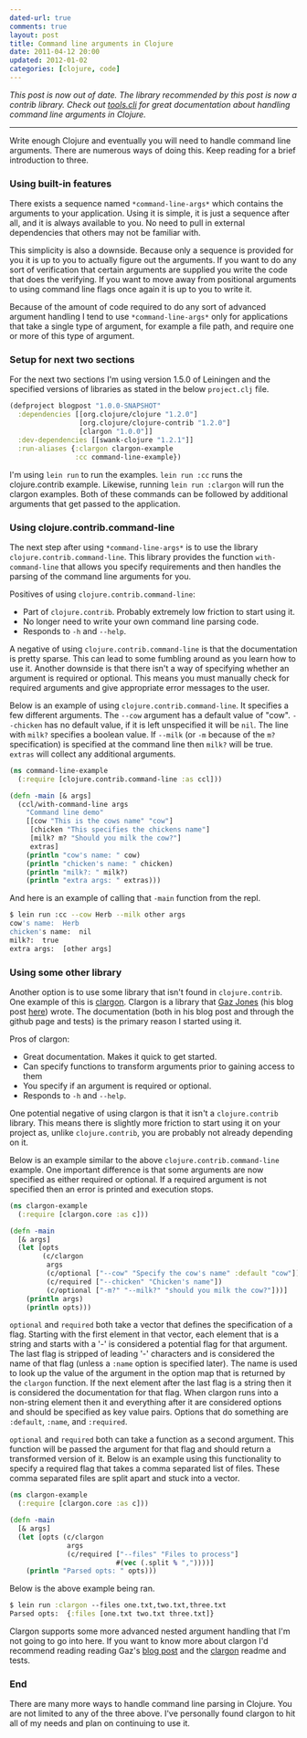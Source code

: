 ```yaml
---
dated-url: true
comments: true
layout: post
title: Command line arguments in Clojure
date: 2011-04-12 20:00
updated: 2012-01-02
categories: [clojure, code]
---
```


_This post is now out of date. The library recommended by this post is now a contrib library. Check out [tools.cli](https://github.com/clojure/tools.cli) for great documentation about handling command line arguments in Clojure._

***

Write enough Clojure and eventually you will need to handle command line arguments.
There are numerous ways of doing this.
Keep reading for a brief introduction to three.

### Using built-in features

There exists a sequence named `*command-line-args*` which contains the arguments to your application.
Using it is simple, it is just a sequence after all, and it is always available to you.
No need to pull in external dependencies that others may not be familiar with.

This simplicity is also a downside.
Because only a sequence is provided for you it is up to you to actually figure out the arguments.
If you want to do any sort of verification that certain arguments are supplied you write the code that does the verifying.
If you want to move away from positional arguments to using command line flags once again it is up to you to write it.

Because of the amount of code required to do any sort of advanced argument handling I tend to use `*command-line-args*` only for applications that take a single type of argument, for example a file path, and require one or more of this type of argument.

### Setup for next two sections

For the next two sections I'm using version 1.5.0 of Leiningen and the specified versions of libraries as stated in the below `project.clj` file.

``` clojure
(defproject blogpost "1.0.0-SNAPSHOT"
  :dependencies [[org.clojure/clojure "1.2.0"]
                 [org.clojure/clojure-contrib "1.2.0"]
                 [clargon "1.0.0"]]
  :dev-dependencies [[swank-clojure "1.2.1"]]
  :run-aliases {:clargon clargon-example
                :cc command-line-example})
```

I'm using `lein run` to run the examples.
`lein run :cc` runs the clojure.contrib example.
Likewise, running `lein run :clargon` will run the clargon examples.
Both of these commands can be followed by additional arguments that get passed to the application.

### Using clojure.contrib.command-line

The next step after using `*command-line-args*` is to use the library `clojure.contrib.command-line`.
This library provides the function `with-command-line` that allows you specify requirements and then handles the parsing of the command line arguments for you.

Positives of using `clojure.contrib.command-line`:
* Part of `clojure.contrib`. Probably extremely low friction to start using it.
* No longer need to write your own command line parsing code.
* Responds to `-h` and `--help`.

A negative of using `clojure.contrib.command-line` is that the documentation is pretty sparse.
This can lead to some fumbling around as you learn how to use it.
Another downside is that there isn't a way of specifying whether an argument is required or optional.
This means you must manually check for required arguments and give appropriate error messages to the user.

Below is an example of using `clojure.contrib.command-line`.
It specifies a few different arguments.
The `--cow` argument has a default value of "cow".
`--chicken` has no default value, if it is left unspecified it will be `nil`.
The line with `milk?` specifies a boolean value.
If `--milk` (or `-m` because of the `m?` specification) is specified at the command line then `milk?` will be true.
`extras` will collect any additional arguments.

``` clojure
(ns command-line-example
  (:require [clojure.contrib.command-line :as ccl]))

(defn -main [& args]
  (ccl/with-command-line args
    "Command line demo"
    [[cow "This is the cows name" "cow"]
     [chicken "This specifies the chickens name"]
     [milk? m? "Should you milk the cow?"]
     extras]
    (println "cow's name: " cow)
    (println "chicken's name: " chicken)
    (println "milk?: " milk?)
    (println "extra args: " extras)))
```

And here is an example of calling that `-main` function from the repl.

``` bash
$ lein run :cc --cow Herb --milk other args
cow's name:  Herb
chicken's name:  nil
milk?:  true
extra args:  [other args]
```

### Using some other library

Another option is to use some library that isn't found in `clojure.contrib`.
One example of this is [clargon](https://github.com/gar3thjon3s/clargon).
Clargon is a library that [Gaz Jones](http://blog.gaz-jones.com/) (his blog post [here](http://blog.gaz-jones.com/post/2528825514/command-line-applications-in-clojure)) wrote.
The documentation (both in his blog post and through the github page and tests) is the primary reason I started using it.

Pros of clargon:
* Great documentation. Makes it quick to get started.
* Can specify functions to transform arguments prior to gaining access to them
* You specify if an argument is required or optional.
* Responds to `-h` and `--help`.

One potential negative of using clargon is that it isn't a `clojure.contrib` library.
This means there is slightly more friction to start using it on your project as, unlike `clojure.contrib`, you are probably not already depending on it.

Below is an example similar to the above `clojure.contrib.command-line` example.
One important difference is that some arguments are now specified as either required or optional.
If a required argument is not specified then an error is printed and execution stops.

``` clojure
(ns clargon-example
  (:require [clargon.core :as c]))

(defn -main
  [& args]
  (let [opts
        (c/clargon
         args
         (c/optional ["--cow" "Specify the cow's name" :default "cow"])
         (c/required ["--chicken" "Chicken's name"])
         (c/optional ["-m?" "--milk?" "should you milk the cow?"]))]
    (println args)
    (println opts)))
```

`optional` and `required` both take a vector that defines the specification of a flag.
Starting with the first element in that vector, each element that is a string and starts with a '-' is considered a potential flag for that argument.
The last flag is stripped of leading '-' characters and is considered the name of that flag (unless a `:name` option is specified later).
The name is used to look up the value of the argument in the option map that is returned by the `clargon` function.
If the next element after the last flag is a string then it is considered the documentation for that flag.
When clargon runs into a non-string element then it and everything after it are considered options and should be specified as key value pairs.
Options that do something are `:default`, `:name`, and `:required`.

`optional` and `required` both can take a function as a second argument.
This function will be passed the argument for that flag and should return a transformed version of it.
Below is an example using this functionality to specify a required flag that takes a comma separated list of files.
These comma separated files are split apart and stuck into a vector.

``` clojure
(ns clargon-example
  (:require [clargon.core :as c]))

(defn -main
  [& args]
  (let [opts (c/clargon
              args
              (c/required ["--files" "Files to process"]
                          #(vec (.split % ","))))]
    (println "Parsed opts: " opts)))
```

Below is the above example being ran.

``` clojure
$ lein run :clargon --files one.txt,two.txt,three.txt
Parsed opts:  {:files [one.txt two.txt three.txt]}
```

Clargon supports some more advanced nested argument handling that I'm not going to go into here.
If you want to know more about clargon I'd recommend reading reading Gaz's [blog post](http://blog.gaz-jones.com/post/2528825514/command-line-applications-in-clojure) and the [clargon](https://github.com/gar3thjon3s/clargon) readme and tests.

### End

There are many more ways to handle command line parsing in Clojure.
You are not limited to any of the three above.
I've personally found clargon to hit all of my needs and plan on continuing to use it.